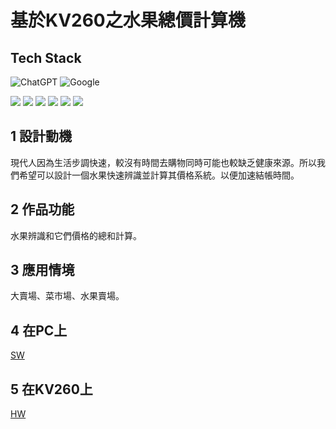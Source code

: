 # 基於KV260之水果總價計算機

## Tech Stack

![ChatGPT](https://img.shields.io/badge/chatGPT-74aa9c?style=for-the-badge&logo=openai&logoColor=white)
![Google](https://img.shields.io/badge/google-4285F4?style=for-the-badge&logo=google&logoColor=white)

![](https://img.shields.io/badge/python%20-0080FF?style=plastic&logo=python&logoColor=E1E100)
![](https://img.shields.io/badge/Xilinx-Vitis%20Ai%20Kv260%20%20-750000?style=plastic&logo=AMD&logoColor=000000)
![](https://img.shields.io/badge/jupyter%20notebook%20-EA7500?style=plastic&logo=jupyter&logoColor=4EFEB3)
![](https://img.shields.io/badge/ubuntu%20-CE0000%09?style=plastic&logo=ubuntu&logoColor=CE0000%09)
![](https://img.shields.io/badge/Docker%20-EEEEEE?style=plastic&logo=docker&logoColor=0080FF)
![](https://img.shields.io/badge/ultralytics%20%20-D3A4FF?style=plastic&logo=pytorch&logoColor=000093)
## 1	設計動機
現代人因為生活步調快速，較沒有時間去購物同時可能也較缺乏健康來源。所以我們希望可以設計一個水果快速辨識並計算其價格系統。以便加速結帳時間。

## 2	作品功能
水果辨識和它們價格的總和計算。

## 3    應用情境
大賣場、菜市場、水果賣場。

## 4 在PC上

[SW](SW/PC_Readme.md)

## 5 在KV260上

[HW](HW/Kv260_Readme.md)

